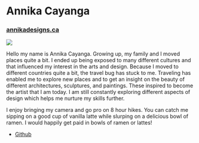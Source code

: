 # Annika Cayanga

### [annikadesigns.ca](https://annikadesigns.ca)

![](annika8.jpg)

Hello my name is Annika Cayanga.
Growing up, my family and I moved places quite a bit. I ended up being exposed to many different cultures and that influenced my interest in the arts and design. Because I moved to different countries quite a bit, the travel bug has stuck to me. Traveling has enabled me to explore new places and to get an insight on the beauty of different architectures, sculptures, and paintings. These inspired to become the artist that I am today. I am still constantly exploring different aspects of design which helps me nurture my skills further.

I enjoy bringing my camera and go pro on 8 hour hikes. You can catch me sipping on a good cup of vanilla latte while slurping on a delicious bowl of ramen. I would happily get paid in bowls of ramen or lattes!

- [Github](https://github.com/cayangaannika)
